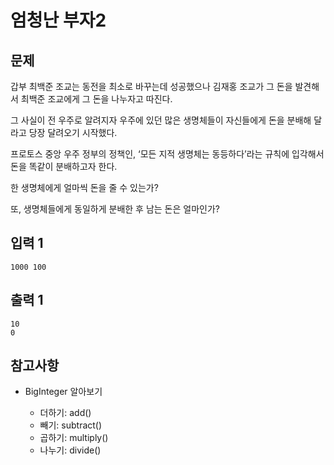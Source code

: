 # 엄청난 부자2

## 문제

갑부 최백준 조교는 동전을 최소로 바꾸는데 성공했으나 김재홍 조교가 그 돈을 발견해서 최백준 조교에게 그 돈을 나누자고 따진다.

그 사실이 전 우주로 알려지자 우주에 있던 많은 생명체들이 자신들에게 돈을 분배해 달라고 당장 달려오기 시작했다.

프로토스 중앙 우주 정부의 정책인, ‘모든 지적 생명체는 동등하다’라는 규칙에 입각해서 돈을 똑같이 분배하고자 한다.

한 생명체에게 얼마씩 돈을 줄 수 있는가?

또, 생명체들에게 동일하게 분배한 후 남는 돈은 얼마인가?

## 입력 1
```
1000 100
```

## 출력 1
```
10
0
```


## 참고사항

- BigInteger 알아보기

  - 더하기: add()  
  - 빼기: subtract()  
  - 곱하기: multiply()  
  - 나누기: divide()  